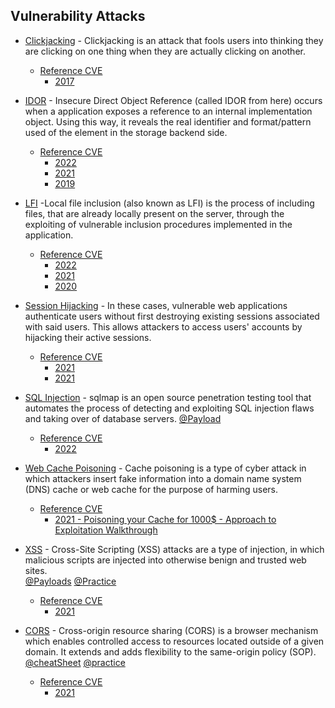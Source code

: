 ## Vulnerability Attacks

- [Clickjacking](https://github.com/D4Vinci/Clickjacking-Tester) - Clickjacking is an attack that fools users into thinking they are clicking on one thing when they are actually clicking on another. 
     - [Reference CVE]()
        -   [2017](https://cwe.mitre.org/data/definitions/1021.html)
        
- [IDOR](https://github.com/OWASP/CheatSheetSeries/blob/master/cheatsheets/Insecure_Direct_Object_Reference_Prevention_Cheat_Sheet.md) - Insecure Direct Object Reference (called IDOR from here) occurs when a application exposes a reference to an internal implementation object. Using this way, it reveals the real identifier and format/pattern used of the element in the storage backend side.
     - [Reference CVE]()
        -   [2022](https://cwe.mitre.org/data/definitions/843.html)
        -   [2021](https://cwe.mitre.org/data/definitions/639.html)
        -   [2019](https://hackerone.com/reports/415081)
        
- [LFI](https://github.com/OWASP/www-project-web-security-testing-guide/blob/master/v41/4-Web_Application_Security_Testing/07-Input_Validation_Testing/11.1-Testing_for_Local_File_Inclusion.md) -Local file inclusion (also known as LFI) is the process of including files, that are already locally present on the server, through the exploiting of vulnerable inclusion procedures implemented in the application. 
     - [Reference CVE]()
        -   [2022](https://cve.mitre.org/cgi-bin/cvename.cgi?name=CVE-2022-41571)
        -   [2021](https://cve.mitre.org/cgi-bin/cvename.cgi?name=CVE-2021-41277)
        -   [2020](https://hackerone.com/reports/895972)
        
- [Session Hijacking](https://github.com/OWASP/www-project-web-security-testing-guide/blob/master/v41/4-Web_Application_Security_Testing/06-Session_Management_Testing/03-Testing_for_Session_Fixation.md) - In these cases, vulnerable web applications authenticate users without first destroying existing sessions associated with said users. This allows attackers to access users' accounts by hijacking their active sessions. 
     - [Reference CVE]()
        -   [2021](https://hackerone.com/reports/1201396)
        -   [2021](https://www.cvedetails.com/cve/CVE-2021-36320/)

- [SQL Injection](https://github.com/sqlmapproject/sqlmap) - sqlmap is an open source penetration testing tool that automates the process of detecting and exploiting SQL injection flaws and taking over of database servers. 
[@Payload](https://github.com/payloadbox/sql-injection-payload-list)
     - [Reference CVE]()
        -   [2022](https://www.cvedetails.com/vulnerability-list/opsqli-1/sql-injection.html)
     
- [Web Cache Poisoning](https://portswigger.net/web-security/web-cache-poisoning) - Cache poisoning is a type of cyber attack in which attackers insert fake information into a domain name system (DNS) cache or web cache for the purpose of harming users.
    - [Reference CVE]()
        -   [2021 - Poisoning your Cache for 1000$ - Approach to Exploitation Walkthrough](https://galnagli.com/Cache_Poisoning/)

- [XSS](https://github.com/daffainfo/AllAboutBugBounty/blob/master/Cross%20Site%20Scripting.md) - Cross-Site Scripting (XSS) attacks are a type of injection, in which malicious scripts are injected into otherwise benign and trusted web sites. <br>
[@Payloads](https://github.com/payloadbox/xss-payload-list/blob/master/Intruder/xss-payload-list.txt)
[@Practice](https://prompt.ml/0)
     - [Reference CVE]()
        -   [2021](https://www.cvedetails.com/vulnerability-list/year-2021/opxss-1/xss.html)
        
- [CORS](https://0xn3va.gitbook.io/cheat-sheets/web-application/cors-misconfiguration) - Cross-origin resource sharing (CORS) is a browser mechanism which enables controlled access to resources located outside of a given domain. It extends and adds flexibility to the same-origin policy (SOP).
[@cheatSheet](https://0xn3va.gitbook.io/cheat-sheets/web-application/cors-misconfiguration)
[@practice](https://portswigger.net/web-security/cors)
     - [Reference CVE]()
          - [2021](https://security.netapp.com/advisory/ntap-20210318-0002/)
        
